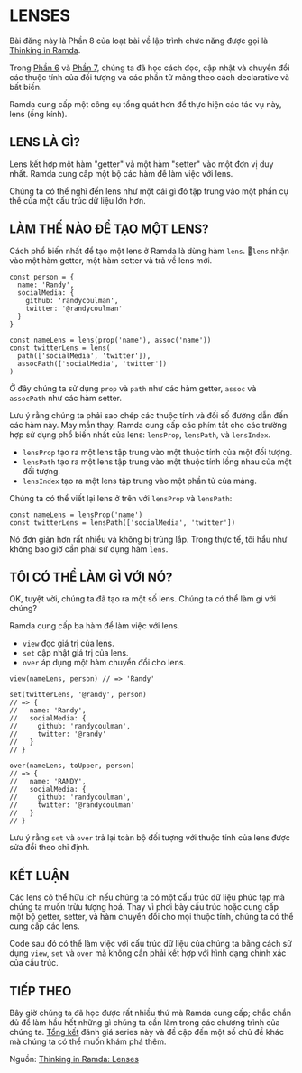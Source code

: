 # LENSES

Bài đăng này là Phần 8 của loạt bài về lập trình chức năng được gọi là [Thinking in Ramda](http://randycoulman.com/blog/categories/thinking-in-ramda/).

Trong [Phần 6](//immutability-object.md) và [Phần 7](//immutability-array.md), chúng ta đã học cách đọc, cập nhật và chuyển đổi các thuộc tính của đối tượng và các phần tử mảng theo cách declarative và bất biến.

Ramda cung cấp một công cụ tổng quát hơn để thực hiện các tác vụ này, lens \(ống kính\).

## LENS LÀ GÌ?

Lens kết hợp một hàm "getter" và một hàm "setter" vào một đơn vị duy nhất. Ramda cung cấp một bộ các hàm để làm việc với lens.

Chúng ta có thể nghĩ đến lens như một cái gì đó tập trung vào một phần cụ thể của một cấu trúc dữ liệu lớn hơn.

## LÀM THẾ NÀO ĐỂ TẠO MỘT LENS?

Cách phổ biến nhất để tạo một lens ở Ramda là dùng hàm `lens`. `lens` nhận vào một hàm getter, một hàm setter và trả về lens mới.

```
const person = {
  name: 'Randy',
  socialMedia: {
    github: 'randycoulman',
    twitter: '@randycoulman'
  }
}

const nameLens = lens(prop('name'), assoc('name'))
const twitterLens = lens(
  path(['socialMedia', 'twitter']),
  assocPath(['socialMedia', 'twitter'])
)
```

Ở đây chúng ta sử dụng `prop` và `path` như các hàm getter, `assoc` và `assocPath` như các hàm setter.

Lưu ý rằng chúng ta phải sao chép các thuộc tính và đối số đường dẫn đến các hàm này. May mắn thay, Ramda cung cấp các phím tắt cho các trường hợp sử dụng phổ biến nhất của lens: `lensProp`, `lensPath`, và `lensIndex`.

* `lensProp` tạo ra một lens tập trung vào một thuộc tính của một đối tượng.
* `lensPath` tạo ra một lens tập trung vào một thuộc tính lồng nhau của một đối tượng.
* `lensIndex` tạo ra một lens tập trung vào một phần tử của mảng.

Chúng ta có thể viết lại lens ở trên với `lensProp` và `lensPath`:

```
const nameLens = lensProp('name')
const twitterLens = lensPath(['socialMedia', 'twitter'])
```

Nó đơn giản hơn rất nhiều và không bị trùng lắp. Trong thực tế, tôi hầu như không bao giờ cần phải sử dụng hàm `lens`.

## TÔI CÓ THỂ LÀM GÌ VỚI NÓ?

OK, tuyệt vời, chúng ta đã tạo ra một số lens. Chúng ta có thể làm gì với chúng?

Ramda cung cấp ba hàm để làm việc với lens.

* `view` đọc giá trị của lens.
* `set` cập nhật giá trị của lens.
* `over` áp dụng một hàm chuyển đổi cho lens.

```
view(nameLens, person) // => 'Randy'

set(twitterLens, '@randy', person)
// => {
//   name: 'Randy',
//   socialMedia: {
//     github: 'randycoulman',
//     twitter: '@randy'
//   }
// }

over(nameLens, toUpper, person)
// => {
//   name: 'RANDY',
//   socialMedia: {
//     github: 'randycoulman',
//     twitter: '@randycoulman'
//   }
// }
```

Lưu ý rằng `set` và `over` trả lại toàn bộ đối tượng với thuộc tính của lens được sửa đổi theo chỉ định.

## KẾT LUẬN

Các lens có thể hữu ích nếu chúng ta có một cấu trúc dữ liệu phức tạp mà chúng ta muốn trừu tượng hoá. Thay vì phơi bày cấu trúc hoặc cung cấp một bộ getter, setter, và hàm chuyển đổi cho mọi thuộc tính, chúng ta có thể cung cấp các lens.

Code sau đó có thể làm việc với cấu trúc dữ liệu của chúng ta bằng cách sử dụng `view`, `set` và `over` mà không cần phải kết hợp với hình dạng chính xác của cấu trúc.

## TIẾP THEO

Bây giờ chúng ta đã học được rất nhiều thứ mà Ramda cung cấp; chắc chắn đủ để làm hầu hết những gì chúng ta cần làm trong các chương trình của chúng ta. [Tổng kết](///wrap-up.md) đánh giá series này và đề cập đến một số chủ đề khác mà chúng ta có thể muốn khám phá thêm.

Nguồn: [Thinking in Ramda: Lenses](http://randycoulman.com/blog/2016/07/12/thinking-in-ramda-lenses/)

